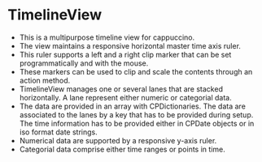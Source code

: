 # TimelineView
* This is a multipurpose timeline view for cappuccino.
* The view maintains a responsive horizontal master time axis ruler.
* This ruler supports a left and a right clip marker that can be set programmatically and with the mouse.
* These markers can be used to clip and scale the contents through an action method.
* TimelineView manages one or several lanes that are stacked horizontally. A lane represent either numeric or categorial data.
* The data are provided in an array with CPDictionaries. The data are associated to the lanes by a key that has to be provided during setup. The time information has to be provided either  in CPDate objects or in  iso format date strings.
* Numerical data are supported by a responsive y-axis ruler.
* Categorial data comprise either time ranges or points in time.
